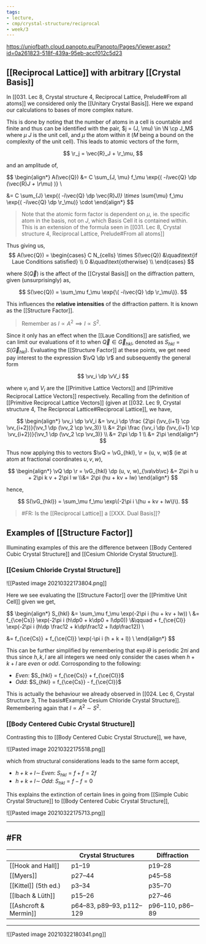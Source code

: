 ```yaml
---
tags:
- lecture,
- cmp/crystal-structure/reciprocal
- week/3
---
```


https://uniofbath.cloud.panopto.eu/Panopto/Pages/Viewer.aspx?id=0a261823-518f-439a-95eb-accf012c5d23

## [[Reciprocal Lattice]] with arbitrary [[Crystal Basis]]

In [[031. Lec 8, Crystal structure 4, Reciprocal Lattice, Prelude#From all atoms]] we considered only the [[Unitary Crystal Basis]]. Here we expand our calculations to bases of more complex nature.

This is done by noting that the number of atoms in a cell is countable and finite and thus can be identified with the pair, $j = (J, \mu) \in \N \cp J_M$ where $\mu$ $J$ is the unit cell, and $\mu$ the atom within it ($M$ being a bound on the complexity of the unit cell). This leads to atomic vectors of the form,

$$
\r_j = \vec{R}_J + \r_\mu,
$$

and an amplitude of,

$$
\begin{align*}
A(\vec{Q}) &=
C \sum_{J, \mu} f_\mu \exp{\( -i\vec{Q} \dp \(\vec{R}_J + \r_\mu\) \)} \\

&=
C
\sum_{J} \exp{\( -i\vec{Q} \dp \vec{R}_J\)} \times
\sum_{\mu} f_\mu \exp{\( -i\vec{Q} \dp \r_\mu\)}
\cdot
\end{align*}
$$

> Note that the atomic form factor is dependent on $\mu$, ie. the specific atom in the basis, not on $J$, which Basis Cell it is contained within. This is an extension of the formula seen in [[031. Lec 8, Crystal structure 4, Reciprocal Lattice, Prelude#From all atoms]]

Thus giving us,
$$
A(\vec{Q}) = \begin{cases}
C N_{cells} \times S(\vec{Q}) &\quad\text{if Laue Conditions satisfied} \\
0 &\quad\text{otherwise} \\
\end{cases}
$$

where $S(\vec{Q})$ is the affect of the [[Crystal Basis]] on the diffraction pattern, given (unsurprisingly) as,

$$
S(\vec{Q}) = \sum_\mu f_\mu \exp{\( -i\vec{Q} \dp \r_\mu\)}.
$$

This influences the **relative intensities** of the diffraction pattern. It is known as the [[Structure Factor]].

> Remember as $I \propto A^2 \implies I \propto S^2$.

Since it only has an effect when the [[Laue Conditions]] are satisfied, we can limit our evaluations of it to when $\vec{Q} \in \vec{G}_{hkl}$, denoted as $S_{hkl} = S(\vec{G}_{hkl})$. Evaluating the [[Structure Factor]] at these points, we get need pay interest to the expression $\vQ \dp \r$ and subsequently the general form

$$
\vv_i \dp \vV_i
$$

where $v_i$ and $V_i$ are the [[Primitive Lattice Vectors]] and [[Primitive Reciprocal Lattice Vectors]] respectively. Recalling from the definition of [[Primitive Reciprocal Lattice Vectors]] (given at [[032. Lec 9, Crystal structure 4, The Reciprocal Lattice#Reciprocal Lattice]], we have,

$$
\begin{align*}
\vv_i \dp \vV_i
&= \vv_i \dp \frac {2\pi (\vv_{i+1} \cp \vv_{i+2})}{\vv_1 \dp (\vv_2 \cp \vv_3)} \\
&= 2\pi \frac {\vv_i \dp (\vv_{i+1} \cp \vv_{i+2})}{\vv_1 \dp (\vv_2 \cp \vv_3)} \\
&= 2\pi \dp 1 \\
&= 2\pi
\end{align*}
$$

Thus now applying this to vectors $\vQ = \vG_{hkl}, \r = (u, v, w)$ (ie at atom at fractional coordinates $u,v,w$),

$$
\begin{align*}
\vQ \dp \r = \vG_{hkl} \dp (u, v, w)_{\va\vb\vc} &= 2\pi h u + 2\pi k v + 2\pi l w 
\\&= 2\pi (hu + kv + lw)
\end{align*}
$$

hence,

$$
S(\vG_{hkl}) = \sum_\mu f_\mu \exp\(-2\pi i \(hu + kv + lw\)\).
$$

> #FR: Is the [[Reciprocal Lattice]] a [[XXX. Dual Basis]]?

## Examples of [[Structure Factor]]

Illuminating examples of this are the difference between [[Body Centered Cubic Crystal Structure]] and [[Cesium Chloride Crystal Structure]].

### [[Cesium Chloride Crystal Structure]]

![[Pasted image 20210322173804.png]]

Here we see evaluating the [[Structure Factor]] over the [[Primitive Unit Cell]] given we get,

$$
\begin{align*}
S_{hkl}
&= \sum_\mu f_\mu \exp\(-2\pi i \(hu + kv + lw\)\) \\
&= f_{\ce{Cs}} \exp\(-2\pi i \(h\dp0 + k\dp0 + l\dp0\)\) 
\\&\qquad + f_{\ce{Cl}} \exp\(-2\pi i \(h\dp \frac12 + k\dp\frac12 + l\dp\frac12\)\) \\

&= f_{\ce{Cs}} + f_{\ce{Cl}} \exp\(-\pi i \(h + k + l\)\) \\
\end{align*}
$$

This can be further simplified by remembering that $\exp{i\theta}$ is periodic $2\pi i$ and thus since $h,k,l$ are all integers we need only consider the cases when $h + k + l$ are *even* or *odd*. Corrosponding to the following:

- *Even*: $S_{hkl} = f_{\ce{Cs}} + f_{\ce{Cl}}$
- *Odd*: $S_{hkl} = f_{\ce{Cs}} - f_{\ce{Cl}}$

This is actually the behaviour we already observed in [[024. Lec 6, Crystal Structure 3, The basis#Example Cesium Chloride Crystal Structure]]. Remembering again that $I \propto A^2 \sim S^2$.

### [[Body Centered Cubic Crystal Structure]]

Contrasting this to [[Body Centered Cubic Crystal Structure]], we have,

![[Pasted image 20210322175518.png]]

which from structural considerations leads to the same form accept,

- *$h+k+l \sim$ Even*: $S_{hkl} = f + f = 2f$
- *$h+k+l \sim$ Odd*: $S_{hkl} = f - f = 0$

This explains the extinction of certain lines in going from [[Simple Cubic Crystal Structure]] to [[Body Centered Cubic Crystal Structure]],

![[Pasted image 20210322175713.png]]

---

## #FR 

|                       | Crystal Structures       | Diffraction     |
|-----------------------|--------------------------|-----------------|
| [[Hook and Hall]]     | p1–19                    | p19–28          |
| [[Myers]]             | p27–44                   | p45–58          |
| [[Kittel]] (5th ed.)  | p3–34                    | p35–70          |
| [[Ibach & Lüth]]      | p15–26                   | p27–46          |
| [[Ashcroft & Mermin]] | p64–83, p89–93, p112–129 | p96–110, p86–89 |

---

![[Pasted image 20210322180341.png]]